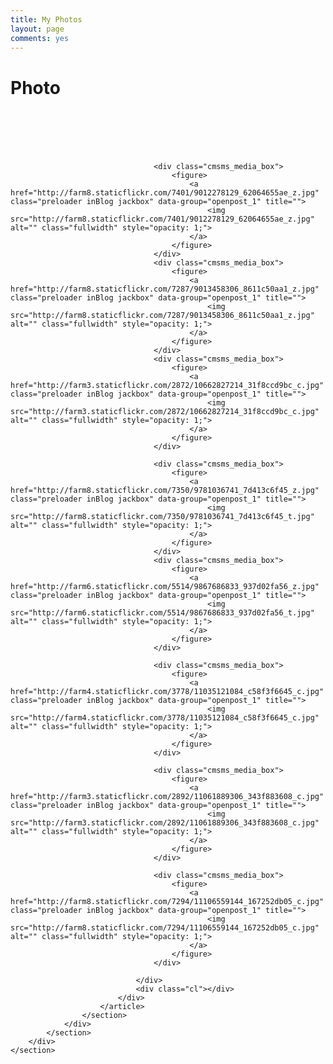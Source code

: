 ```yaml
---
title: My Photos
layout: page
comments: yes
---
```


<script type="text/javascript">
	var tpj=jQuery;
	tpj.noConflict();
	tpj(document).ready(function() {
		tpj('.photo_tab').attr('class', 'current_page_item');})
</script>

<div class="wrap_headline">
	<div class="headline">
		<h1>Photo</h1>
	</div>
</div>

<div class="container">
	<section id="middle">
		<div class="middle_inner">
			<section id="middle_content">
				<div class="entry">
					<section class="opened-article">
						<article class="portfolio hentry format-album project">
							<div class="entry-content project_content portfolio_container four_blocks">
								<div class="cmsms_media">	
									<div class="cmsms_media_box">
										<figure>
											<a href="http://farm9.staticflickr.com/8277/8940631287_27a74a6419_z.jpg" class="preloader inBlog jackbox" data-group="openpost_1" title="">
												<img src="http://farm9.staticflickr.com/8277/8940631287_27a74a6419_z.jpg" alt="" class="fullwidth" style="opacity: 1;">
											</a>
										</figure>
									</div>
									<div class="cmsms_media_box">
										<figure>
											<a href="http://farm3.staticflickr.com/2805/8941252442_4f0aa5ef34_z.jpg" class="preloader inBlog jackbox" data-group="openpost_1" title="">
												<img src="http://farm3.staticflickr.com/2805/8941252442_4f0aa5ef34_z.jpg" alt="" class="fullwidth" style="opacity: 1;">
											</a>
										</figure>
									</div>
									<div class="cmsms_media_box">
										<figure>
											<a href="http://farm8.staticflickr.com/7317/8940631901_2f95a32e1c_z.jpg" class="preloader inBlog jackbox" data-group="openpost_1" title="">
												<img src="http://farm8.staticflickr.com/7317/8940631901_2f95a32e1c_z.jpg" alt="" class="fullwidth" style="opacity: 1;">
											</a>
										</figure>
									</div>
									<div class="cmsms_media_box">
										<figure>
											<a href="http://farm4.staticflickr.com/3670/8940634287_aa5e9ebc03_z.jpg" class="preloader inBlog jackbox" data-group="openpost_1" title="">
												<img src="http://farm4.staticflickr.com/3670/8940634287_aa5e9ebc03_z.jpg" alt="" class="fullwidth" style="opacity: 1;">
											</a>
										</figure>
									</div>
									<div class="cmsms_media_box">
										<figure>
											<a href="http://farm9.staticflickr.com/8558/8940637473_95631e1e55_z.jpg" class="preloader inBlog jackbox" data-group="openpost_1" title="">
												<img src="http://farm9.staticflickr.com/8558/8940637473_95631e1e55_z.jpg" alt="" class="fullwidth" style="opacity: 1;">
											</a>
										</figure>
									</div>
									<div class="cmsms_media_box">
										<figure>
											<a href="http://farm4.staticflickr.com/3776/8932722450_bc78269a8c_z.jpg" class="preloader inBlog jackbox" data-group="openpost_1" title="">
												<img src="http://farm4.staticflickr.com/3776/8932722450_bc78269a8c_z.jpg" alt="" class="fullwidth" style="opacity: 1;">
											</a>
										</figure>
									</div>

									<div class="cmsms_media_box">
										<figure>
											<a href="http://farm8.staticflickr.com/7401/9012278129_62064655ae_z.jpg" class="preloader inBlog jackbox" data-group="openpost_1" title="">
												<img src="http://farm8.staticflickr.com/7401/9012278129_62064655ae_z.jpg" alt="" class="fullwidth" style="opacity: 1;">
											</a>
										</figure>
									</div>
									<div class="cmsms_media_box">
										<figure>
											<a href="http://farm8.staticflickr.com/7287/9013458306_8611c50aa1_z.jpg" class="preloader inBlog jackbox" data-group="openpost_1" title="">
												<img src="http://farm8.staticflickr.com/7287/9013458306_8611c50aa1_z.jpg" alt="" class="fullwidth" style="opacity: 1;">
											</a>
										</figure>
									</div>
									<div class="cmsms_media_box">
										<figure>
											<a href="http://farm3.staticflickr.com/2872/10662827214_31f8ccd9bc_c.jpg" class="preloader inBlog jackbox" data-group="openpost_1" title="">
												<img src="http://farm3.staticflickr.com/2872/10662827214_31f8ccd9bc_c.jpg" alt="" class="fullwidth" style="opacity: 1;">
											</a>
										</figure>
									</div>

									<div class="cmsms_media_box">
										<figure>
											<a href="http://farm8.staticflickr.com/7350/9781036741_7d413c6f45_z.jpg" class="preloader inBlog jackbox" data-group="openpost_1" title="">
												<img src="http://farm8.staticflickr.com/7350/9781036741_7d413c6f45_t.jpg" alt="" class="fullwidth" style="opacity: 1;">
											</a>
										</figure>
									</div>
									<div class="cmsms_media_box">
										<figure>
											<a href="http://farm6.staticflickr.com/5514/9867686833_937d02fa56_z.jpg" class="preloader inBlog jackbox" data-group="openpost_1" title="">
												<img src="http://farm6.staticflickr.com/5514/9867686833_937d02fa56_t.jpg" alt="" class="fullwidth" style="opacity: 1;">
											</a>
										</figure>
									</div>

									<div class="cmsms_media_box">
										<figure>
											<a href="http://farm4.staticflickr.com/3778/11035121084_c58f3f6645_c.jpg" class="preloader inBlog jackbox" data-group="openpost_1" title="">
												<img src="http://farm4.staticflickr.com/3778/11035121084_c58f3f6645_c.jpg" alt="" class="fullwidth" style="opacity: 1;">
											</a>
										</figure>
									</div>

									<div class="cmsms_media_box">
										<figure>
											<a href="http://farm3.staticflickr.com/2892/11061889306_343f883608_c.jpg" class="preloader inBlog jackbox" data-group="openpost_1" title="">
												<img src="http://farm3.staticflickr.com/2892/11061889306_343f883608_c.jpg" alt="" class="fullwidth" style="opacity: 1;">
											</a>
										</figure>
									</div>
									
									<div class="cmsms_media_box">
										<figure>
											<a href="http://farm8.staticflickr.com/7294/11106559144_167252db05_c.jpg" class="preloader inBlog jackbox" data-group="openpost_1" title="">
												<img src="http://farm8.staticflickr.com/7294/11106559144_167252db05_c.jpg" alt="" class="fullwidth" style="opacity: 1;">
											</a>
										</figure>
									</div>
									
								</div>
								<div class="cl"></div>
							</div>
						</article>
					</section>
				</div>
			</section>
		</div>
	</section>
</div>
